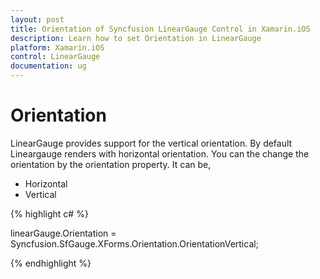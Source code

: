 ```yaml
---
layout: post
title: Orientation of Syncfusion LinearGauge Control in Xamarin.iOS
description: Learn how to set Orientation in LinearGauge
platform: Xamarin.iOS
control: LinearGauge
documentation: ug
---
```

# Orientation

LinearGauge provides support for the vertical orientation. By default Lineargauge renders with horizontal orientation. You can the change the orientation by the orientation property. It can be,

* Horizontal
* Vertical

{% highlight c# %}

  linearGauge.Orientation = Syncfusion.SfGauge.XForms.Orientation.OrientationVertical;

{% endhighlight %}

